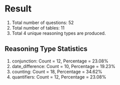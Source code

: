 # Result<br/>
1. Total number of questions: 52<br/>
2. Total number of tables: 11<br/>
3. Total 4 unique reasoning types are produced.<br/>
## **Reasoning Type Statistics**<br/>
1. conjunction: Count = 12, Percentage = 23.08%<br/>
2. date_difference: Count = 10, Percentage = 19.23%<br/>
3. counting: Count = 18, Percentage = 34.62%<br/>
4. quantifiers: Count = 12, Percentage = 23.08%<br/>
